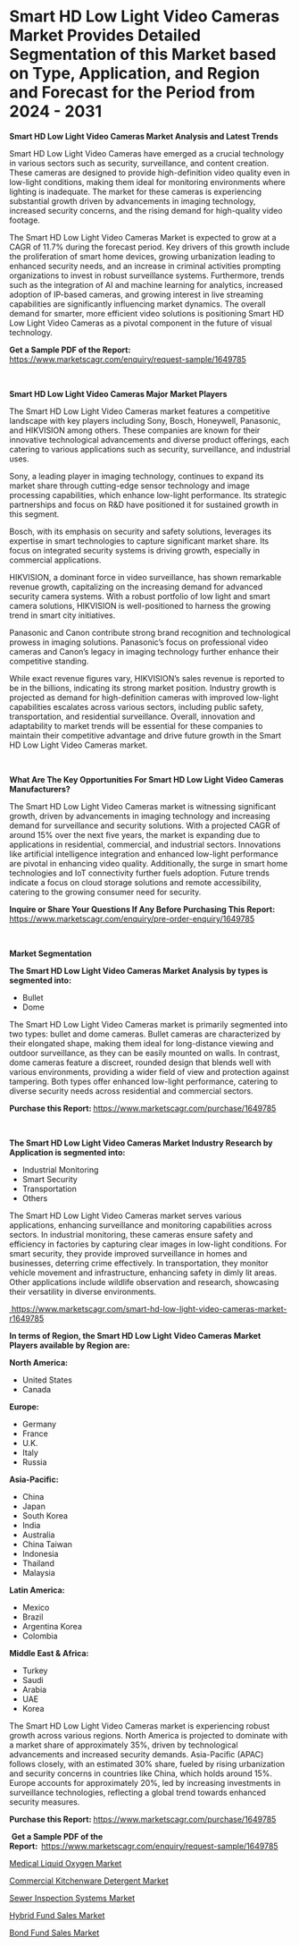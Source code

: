 <p><h1>Smart HD Low Light Video Cameras Market Provides Detailed Segmentation of this Market based on Type, Application, and Region and Forecast for the Period from 2024 - 2031</h1></p><p><strong>Smart HD Low Light Video Cameras Market Analysis and Latest Trends</strong></p>
<p><p>Smart HD Low Light Video Cameras have emerged as a crucial technology in various sectors such as security, surveillance, and content creation. These cameras are designed to provide high-definition video quality even in low-light conditions, making them ideal for monitoring environments where lighting is inadequate. The market for these cameras is experiencing substantial growth driven by advancements in imaging technology, increased security concerns, and the rising demand for high-quality video footage.</p><p>The Smart HD Low Light Video Cameras Market is expected to grow at a CAGR of 11.7% during the forecast period. Key drivers of this growth include the proliferation of smart home devices, growing urbanization leading to enhanced security needs, and an increase in criminal activities prompting organizations to invest in robust surveillance systems. Furthermore, trends such as the integration of AI and machine learning for analytics, increased adoption of IP-based cameras, and growing interest in live streaming capabilities are significantly influencing market dynamics. The overall demand for smarter, more efficient video solutions is positioning Smart HD Low Light Video Cameras as a pivotal component in the future of visual technology.</p></p>
<p><strong>Get a Sample PDF of the Report:&nbsp;</strong> <a href="https://www.marketscagr.com/enquiry/request-sample/1649785?utm_campaign=1268&utm_medium=2&utm_source=Github&utm_content=ia&utm_term=15102024&utm_id=smart-hd-low-light-video-cameras">https://www.marketscagr.com/enquiry/request-sample/1649785</a></p>
<p>&nbsp;</p>
<p><strong>Smart HD Low Light Video Cameras Major Market Players</strong></p>
<p><p>The Smart HD Low Light Video Cameras market features a competitive landscape with key players including Sony, Bosch, Honeywell, Panasonic, and HIKVISION among others. These companies are known for their innovative technological advancements and diverse product offerings, each catering to various applications such as security, surveillance, and industrial uses.</p><p>Sony, a leading player in imaging technology, continues to expand its market share through cutting-edge sensor technology and image processing capabilities, which enhance low-light performance. Its strategic partnerships and focus on R&D have positioned it for sustained growth in this segment.</p><p>Bosch, with its emphasis on security and safety solutions, leverages its expertise in smart technologies to capture significant market share. Its focus on integrated security systems is driving growth, especially in commercial applications.</p><p>HIKVISION, a dominant force in video surveillance, has shown remarkable revenue growth, capitalizing on the increasing demand for advanced security camera systems. With a robust portfolio of low light and smart camera solutions, HIKVISION is well-positioned to harness the growing trend in smart city initiatives.</p><p>Panasonic and Canon contribute strong brand recognition and technological prowess in imaging solutions. Panasonic’s focus on professional video cameras and Canon’s legacy in imaging technology further enhance their competitive standing.</p><p>While exact revenue figures vary, HIKVISION’s sales revenue is reported to be in the billions, indicating its strong market position. Industry growth is projected as demand for high-definition cameras with improved low-light capabilities escalates across various sectors, including public safety, transportation, and residential surveillance. Overall, innovation and adaptability to market trends will be essential for these companies to maintain their competitive advantage and drive future growth in the Smart HD Low Light Video Cameras market.</p></p>
<p>&nbsp;</p>
<p><strong>What Are The Key Opportunities For Smart HD Low Light Video Cameras Manufacturers?</strong></p>
<p><p>The Smart HD Low Light Video Cameras market is witnessing significant growth, driven by advancements in imaging technology and increasing demand for surveillance and security solutions. With a projected CAGR of around 15% over the next five years, the market is expanding due to applications in residential, commercial, and industrial sectors. Innovations like artificial intelligence integration and enhanced low-light performance are pivotal in enhancing video quality. Additionally, the surge in smart home technologies and IoT connectivity further fuels adoption. Future trends indicate a focus on cloud storage solutions and remote accessibility, catering to the growing consumer need for security.</p></p>
<p><strong>Inquire or Share Your Questions If Any Before Purchasing This Report:</strong> <a href="https://www.marketscagr.com/enquiry/pre-order-enquiry/1649785?utm_campaign=1268&utm_medium=2&utm_source=Github&utm_content=ia&utm_term=15102024&utm_id=smart-hd-low-light-video-cameras">https://www.marketscagr.com/enquiry/pre-order-enquiry/1649785</a></p>
<p>&nbsp;</p>
<p><strong>Market Segmentation</strong></p>
<p><strong>The Smart HD Low Light Video Cameras Market Analysis by types is segmented into:</strong></p>
<p><ul><li>Bullet</li><li>Dome</li></ul></p>
<p><p>The Smart HD Low Light Video Cameras market is primarily segmented into two types: bullet and dome cameras. Bullet cameras are characterized by their elongated shape, making them ideal for long-distance viewing and outdoor surveillance, as they can be easily mounted on walls. In contrast, dome cameras feature a discreet, rounded design that blends well with various environments, providing a wider field of view and protection against tampering. Both types offer enhanced low-light performance, catering to diverse security needs across residential and commercial sectors.</p></p>
<p><strong>Purchase this Report:&nbsp;</strong><a href="https://www.marketscagr.com/purchase/1649785?utm_campaign=1268&utm_medium=2&utm_source=Github&utm_content=ia&utm_term=15102024&utm_id=smart-hd-low-light-video-cameras">https://www.marketscagr.com/purchase/1649785</a></p>
<p>&nbsp;</p>
<p><strong>The Smart HD Low Light Video Cameras Market Industry Research by Application is segmented into:</strong></p>
<p><ul><li>Industrial Monitoring</li><li>Smart Security</li><li>Transportation</li><li>Others</li></ul></p>
<p><p>The Smart HD Low Light Video Cameras market serves various applications, enhancing surveillance and monitoring capabilities across sectors. In industrial monitoring, these cameras ensure safety and efficiency in factories by capturing clear images in low-light conditions. For smart security, they provide improved surveillance in homes and businesses, deterring crime effectively. In transportation, they monitor vehicle movement and infrastructure, enhancing safety in dimly lit areas. Other applications include wildlife observation and research, showcasing their versatility in diverse environments.</p></p>
<p><a href="https://www.marketscagr.com/smart-hd-low-light-video-cameras-market-r1649785?utm_campaign=1268&utm_medium=2&utm_source=Github&utm_content=ia&utm_term=15102024&utm_id=smart-hd-low-light-video-cameras">&nbsp;https://www.marketscagr.com/smart-hd-low-light-video-cameras-market-r1649785</a></p>
<p><strong>In terms of Region, the Smart HD Low Light Video Cameras Market Players available by Region are:</strong></p>
<p>
    <p> <strong> North America: </strong>
        <ul>
            <li>United States</li>
            <li>Canada</li>
        </ul>
        </p> 
    <p> <strong> Europe: </strong>
        <ul>
            <li>Germany</li>
            <li>France</li>
            <li>U.K.</li>
            <li>Italy</li>
            <li>Russia</li>
        </ul>
        </p> 
    <p> <strong> Asia-Pacific: </strong>
        <ul>
            <li>China</li>
            <li>Japan</li>
            <li>South Korea</li>
            <li>India</li>
            <li>Australia</li>
            <li>China Taiwan</li>
            <li>Indonesia</li>
            <li>Thailand</li>
            <li>Malaysia</li>
        </ul>
        </p> 
    <p> <strong> Latin America: </strong>
        <ul>
            <li>Mexico</li>
            <li>Brazil</li>
            <li>Argentina Korea</li>
            <li>Colombia</li>
        </ul>
        </p> 
    <p> <strong> Middle East & Africa: </strong>
        <ul>
            <li>Turkey</li>
            <li>Saudi</li>
            <li>Arabia</li>
            <li>UAE</li>
            <li>Korea</li>
        </ul>
    </p>
    </p>
<p><p>The Smart HD Low Light Video Cameras market is experiencing robust growth across various regions. North America is projected to dominate with a market share of approximately 35%, driven by technological advancements and increased security demands. Asia-Pacific (APAC) follows closely, with an estimated 30% share, fueled by rising urbanization and security concerns in countries like China, which holds around 15%. Europe accounts for approximately 20%, led by increasing investments in surveillance technologies, reflecting a global trend towards enhanced security measures.</p></p>
<p><strong>Purchase this Report: </strong><a href="https://www.marketscagr.com/purchase/1649785?utm_campaign=1268&utm_medium=2&utm_source=Github&utm_content=ia&utm_term=15102024&utm_id=smart-hd-low-light-video-cameras">https://www.marketscagr.com/purchase/1649785</a></p>
<p>&nbsp;<strong>Get a Sample PDF of the Report:&nbsp;&nbsp;</strong><a href="https://www.marketscagr.com/enquiry/request-sample/1649785?utm_campaign=1268&utm_medium=2&utm_source=Github&utm_content=ia&utm_term=15102024&utm_id=smart-hd-low-light-video-cameras">https://www.marketscagr.com/enquiry/request-sample/1649785</a></p>
<p><strong></strong></p>
<p><p><a href="https://www.linkedin.com/pulse/medical-liquid-oxygen-market-revolution-2024-2031-trends-shaping-qz4mf?trk=public_post_embed_feed-article-content&utm_campaign=1268&utm_medium=2&utm_source=Github&utm_content=ia&utm_term=15102024&utm_id=smart-hd-low-light-video-cameras">Medical Liquid Oxygen Market</a></p><p><a href="https://www.linkedin.com/pulse/emerging-trends-commercial-kitchenware-detergent-market-detailed-m6yve?utm_campaign=1268&utm_medium=2&utm_source=Github&utm_content=ia&utm_term=15102024&utm_id=smart-hd-low-light-video-cameras">Commercial Kitchenware Detergent Market</a></p><p><a href="https://www.linkedin.com/pulse/investment-opportunities-sewer-inspection-systems-sector-risk-0zcjf?utm_campaign=1268&utm_medium=2&utm_source=Github&utm_content=ia&utm_term=15102024&utm_id=smart-hd-low-light-video-cameras">Sewer Inspection Systems Market</a></p><p><a href="https://github.com/gec52wolter/Market-Research-Report-List-1/blob/main/hybrid-fund-sales-market.md?utm_campaign=1268&utm_medium=2&utm_source=Github&utm_content=ia&utm_term=15102024&utm_id=smart-hd-low-light-video-cameras">Hybrid Fund Sales Market</a></p><p><a href="https://github.com/markita8qfi/Market-Research-Report-List-1/blob/main/bond-fund-sales-market.md?utm_campaign=1268&utm_medium=2&utm_source=Github&utm_content=ia&utm_term=15102024&utm_id=smart-hd-low-light-video-cameras">Bond Fund Sales Market</a></p></p>